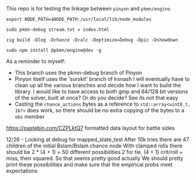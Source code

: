 This repo is for testing the linkage between `pinyon` and `pkmn/engine`.

`export NODE_PATH=$NODE_PATH:/usr/local/lib/node_modules`

`sudo pkmn-debug stream.txt > index.html`

`zig build -Dlog -Dchance -Dcalc -Doptimize=Debug -Dpic -Dshowdown`

`sudo npm install @pkmn/engine@dev -g`

As a reminder to myself:

* This branch uses the pkmn-debug branch of Pinyon
* Pinyon itself uses the 'surskit' branch of lrsnash
    I will eventually have to clean up all the various branches and decide how I want to build the library. I would like to have access to both gmp and 64/128 bit versions of the solver, built at once? Or do you decide? See its not that easy
* Casting the `chance_actions` bytes as a reference to `std::array<uint8_t, 16?>` does work, so there should be no extra copying of the bytes to a `obs` member

https://pastebin.com/CZPLktQ7
formatted data layout for battle sides

12/26 - Looking at debug for mapped_state_test
After 10k tries there are 47 children of the initial Bslam/Bslam chance node
With clamped rolls there should be 2 * (4 + 1) = 50  different possibilities
2 for tie, (4 + 1) crit/roll + miss, then squared. So that seems pretty good actually
We should pretty print these possibilities and make sure that the empirical probs meet expectations
